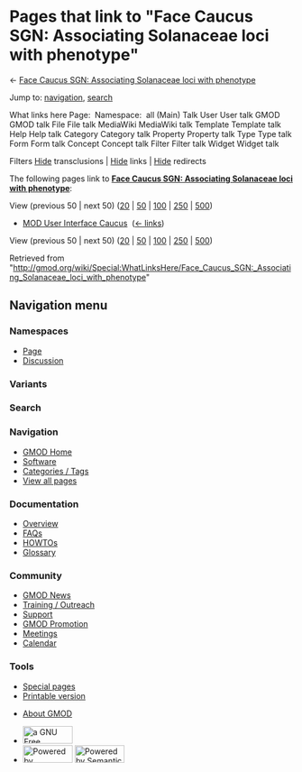<div id="mw-page-base" class="noprint">

</div>

<div id="mw-head-base" class="noprint">

</div>

<div id="content" class="mw-body" role="main">

<span id="top"></span>

<div id="mw-js-message" style="display:none;">

</div>



# <span dir="auto">Pages that link to "Face Caucus SGN: Associating Solanaceae loci with phenotype"</span>

<div id="bodyContent">

<div id="contentSub">

← [Face Caucus SGN: Associating Solanaceae loci with
phenotype](/wiki/Face_Caucus_SGN:_Associating_Solanaceae_loci_with_phenotype "Face Caucus SGN: Associating Solanaceae loci with phenotype")

</div>

<div id="jump-to-nav" class="mw-jump">

Jump to: [navigation](#mw-navigation), [search](#p-search)

</div>

<div id="mw-content-text">

What links here Page:  Namespace:  all (Main) Talk User User talk GMOD
GMOD talk File File talk MediaWiki MediaWiki talk Template Template talk
Help Help talk Category Category talk Property Property talk Type Type
talk Form Form talk Concept Concept talk Filter Filter talk Widget
Widget talk

Filters
[Hide](/mediawiki/index.php?title=Special:WhatLinksHere/Face_Caucus_SGN:_Associating_Solanaceae_loci_with_phenotype&hidetrans=1 "Special:WhatLinksHere/Face Caucus SGN: Associating Solanaceae loci with phenotype")
transclusions \|
[Hide](/mediawiki/index.php?title=Special:WhatLinksHere/Face_Caucus_SGN:_Associating_Solanaceae_loci_with_phenotype&hidelinks=1 "Special:WhatLinksHere/Face Caucus SGN: Associating Solanaceae loci with phenotype")
links \|
[Hide](/mediawiki/index.php?title=Special:WhatLinksHere/Face_Caucus_SGN:_Associating_Solanaceae_loci_with_phenotype&hideredirs=1 "Special:WhatLinksHere/Face Caucus SGN: Associating Solanaceae loci with phenotype")
redirects

The following pages link to **[Face Caucus SGN: Associating Solanaceae
loci with
phenotype](/wiki/Face_Caucus_SGN:_Associating_Solanaceae_loci_with_phenotype "Face Caucus SGN: Associating Solanaceae loci with phenotype")**:

View (previous 50 \| next 50)
([20](/mediawiki/index.php?title=Special:WhatLinksHere/Face_Caucus_SGN:_Associating_Solanaceae_loci_with_phenotype&limit=20 "Special:WhatLinksHere/Face Caucus SGN: Associating Solanaceae loci with phenotype")
\|
[50](/mediawiki/index.php?title=Special:WhatLinksHere/Face_Caucus_SGN:_Associating_Solanaceae_loci_with_phenotype&limit=50 "Special:WhatLinksHere/Face Caucus SGN: Associating Solanaceae loci with phenotype")
\|
[100](/mediawiki/index.php?title=Special:WhatLinksHere/Face_Caucus_SGN:_Associating_Solanaceae_loci_with_phenotype&limit=100 "Special:WhatLinksHere/Face Caucus SGN: Associating Solanaceae loci with phenotype")
\|
[250](/mediawiki/index.php?title=Special:WhatLinksHere/Face_Caucus_SGN:_Associating_Solanaceae_loci_with_phenotype&limit=250 "Special:WhatLinksHere/Face Caucus SGN: Associating Solanaceae loci with phenotype")
\|
[500](/mediawiki/index.php?title=Special:WhatLinksHere/Face_Caucus_SGN:_Associating_Solanaceae_loci_with_phenotype&limit=500 "Special:WhatLinksHere/Face Caucus SGN: Associating Solanaceae loci with phenotype"))

- [MOD User Interface
  Caucus](/wiki/MOD_User_Interface_Caucus "MOD User Interface Caucus") ‎
  <span class="mw-whatlinkshere-tools">([←
  links](/mediawiki/index.php?title=Special:WhatLinksHere&target=MOD+User+Interface+Caucus "Special:WhatLinksHere"))</span>

View (previous 50 \| next 50)
([20](/mediawiki/index.php?title=Special:WhatLinksHere/Face_Caucus_SGN:_Associating_Solanaceae_loci_with_phenotype&limit=20 "Special:WhatLinksHere/Face Caucus SGN: Associating Solanaceae loci with phenotype")
\|
[50](/mediawiki/index.php?title=Special:WhatLinksHere/Face_Caucus_SGN:_Associating_Solanaceae_loci_with_phenotype&limit=50 "Special:WhatLinksHere/Face Caucus SGN: Associating Solanaceae loci with phenotype")
\|
[100](/mediawiki/index.php?title=Special:WhatLinksHere/Face_Caucus_SGN:_Associating_Solanaceae_loci_with_phenotype&limit=100 "Special:WhatLinksHere/Face Caucus SGN: Associating Solanaceae loci with phenotype")
\|
[250](/mediawiki/index.php?title=Special:WhatLinksHere/Face_Caucus_SGN:_Associating_Solanaceae_loci_with_phenotype&limit=250 "Special:WhatLinksHere/Face Caucus SGN: Associating Solanaceae loci with phenotype")
\|
[500](/mediawiki/index.php?title=Special:WhatLinksHere/Face_Caucus_SGN:_Associating_Solanaceae_loci_with_phenotype&limit=500 "Special:WhatLinksHere/Face Caucus SGN: Associating Solanaceae loci with phenotype"))

</div>

<div class="printfooter">

Retrieved from
"<http://gmod.org/wiki/Special:WhatLinksHere/Face_Caucus_SGN:_Associating_Solanaceae_loci_with_phenotype>"

</div>

<div id="catlinks" class="catlinks catlinks-allhidden">

</div>

<div class="visualClear">

</div>

</div>

</div>

<div id="mw-navigation">

## Navigation menu

<div id="mw-head">



<div id="left-navigation">

<div id="p-namespaces" class="vectorTabs" role="navigation"
aria-labelledby="p-namespaces-label">

### Namespaces

- <span id="ca-nstab-main"><a
  href="/wiki/Face_Caucus_SGN:_Associating_Solanaceae_loci_with_phenotype"
  accesskey="c" title="View the content page [c]">Page</a></span>
- <span id="ca-talk"><a
  href="/mediawiki/index.php?title=Talk:Face_Caucus_SGN:_Associating_Solanaceae_loci_with_phenotype&amp;action=edit&amp;redlink=1"
  accesskey="t"
  title="Discussion about the content page [t]">Discussion</a></span>

</div>

<div id="p-variants" class="vectorMenu emptyPortlet" role="navigation"
aria-labelledby="p-variants-label">

### 

### Variants[](#)

<div class="menu">

</div>

</div>

</div>

<div id="right-navigation">





</div>

<div id="p-search" role="search">

### Search

<div id="simpleSearch">

</div>

</div>

</div>

</div>

<div id="mw-panel">

<div id="p-logo" role="banner">

<a href="/wiki/Main_Page"
style="background-image: url(http://gmod.org/images/GMOD-cogs.png);"
title="Visit the main page"></a>

</div>

<div id="p-Navigation" class="portal" role="navigation"
aria-labelledby="p-Navigation-label">

### Navigation

<div class="body">

- <span id="n-GMOD-Home">[GMOD Home](/wiki/Main_Page)</span>
- <span id="n-Software">[Software](/wiki/GMOD_Components)</span>
- <span id="n-Categories-.2F-Tags">[Categories /
  Tags](/wiki/Categories)</span>
- <span id="n-View-all-pages">[View all
  pages](/wiki/Special:AllPages)</span>

</div>

</div>

<div id="p-Documentation" class="portal" role="navigation"
aria-labelledby="p-Documentation-label">

### Documentation

<div class="body">

- <span id="n-Overview">[Overview](/wiki/Overview)</span>
- <span id="n-FAQs">[FAQs](/wiki/Category:FAQ)</span>
- <span id="n-HOWTOs">[HOWTOs](/wiki/Category:HOWTO)</span>
- <span id="n-Glossary">[Glossary](/wiki/Glossary)</span>

</div>

</div>

<div id="p-Community" class="portal" role="navigation"
aria-labelledby="p-Community-label">

### Community

<div class="body">

- <span id="n-GMOD-News">[GMOD News](/wiki/GMOD_News)</span>
- <span id="n-Training-.2F-Outreach">[Training /
  Outreach](/wiki/Training_and_Outreach)</span>
- <span id="n-Support">[Support](/wiki/Support)</span>
- <span id="n-GMOD-Promotion">[GMOD
  Promotion](/wiki/GMOD_Promotion)</span>
- <span id="n-Meetings">[Meetings](/wiki/Meetings)</span>
- <span id="n-Calendar">[Calendar](/wiki/Calendar)</span>

</div>

</div>

<div id="p-tb" class="portal" role="navigation"
aria-labelledby="p-tb-label">

### Tools

<div class="body">

- <span id="t-specialpages"><a href="/wiki/Special:SpecialPages" accesskey="q"
  title="A list of all special pages [q]">Special pages</a></span>
- <span id="t-print"><a
  href="/mediawiki/index.php?title=Special:WhatLinksHere/Face_Caucus_SGN:_Associating_Solanaceae_loci_with_phenotype&amp;printable=yes"
  rel="alternate" accesskey="p"
  title="Printable version of this page [p]">Printable version</a></span>

</div>

</div>

</div>

</div>

<div id="footer" role="contentinfo">

- <span id="footer-places-about">[About
  GMOD](/wiki/GMOD:About "GMOD:About")</span>

<!-- -->

- <span id="footer-copyrightico">[<img src="http://www.gnu.org/graphics/gfdl-logo-small.png" width="88"
  height="31" alt="a GNU Free Documentation License" />](http://www.gnu.org/licenses/fdl-1.3.html)</span>
- <span id="footer-poweredbyico">[<img src="/mediawiki/skins/common/images/poweredby_mediawiki_88x31.png"
  width="88" height="31" alt="Powered by MediaWiki" />](//www.mediawiki.org/)
  [<img
  src="/mediawiki/extensions/SemanticMediaWiki/includes/../resources/images/smw_button.png"
  width="88" height="31" alt="Powered by Semantic MediaWiki" />](https://www.semantic-mediawiki.org/wiki/Semantic_MediaWiki)</span>

<div style="clear:both">

</div>

</div>
